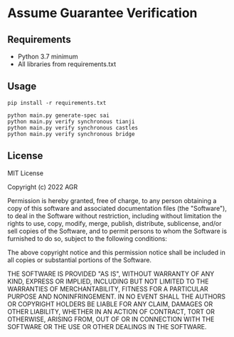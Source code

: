 # Assume Guarantee Verification


## Requirements
+ Python 3.7 minimum
+ All libraries from requirements.txt

## Usage

```
pip install -r requirements.txt
```

```
python main.py generate-spec sai
python main.py verify synchronous tianji
python main.py verify synchronous castles
python main.py verify synchronous bridge
```

## License

MIT License

Copyright (c) 2022 AGR

Permission is hereby granted, free of charge, to any person obtaining a copy
of this software and associated documentation files (the "Software"), to deal
in the Software without restriction, including without limitation the rights
to use, copy, modify, merge, publish, distribute, sublicense, and/or sell
copies of the Software, and to permit persons to whom the Software is
furnished to do so, subject to the following conditions:

The above copyright notice and this permission notice shall be included in all
copies or substantial portions of the Software.

THE SOFTWARE IS PROVIDED "AS IS", WITHOUT WARRANTY OF ANY KIND, EXPRESS OR
IMPLIED, INCLUDING BUT NOT LIMITED TO THE WARRANTIES OF MERCHANTABILITY,
FITNESS FOR A PARTICULAR PURPOSE AND NONINFRINGEMENT. IN NO EVENT SHALL THE
AUTHORS OR COPYRIGHT HOLDERS BE LIABLE FOR ANY CLAIM, DAMAGES OR OTHER
LIABILITY, WHETHER IN AN ACTION OF CONTRACT, TORT OR OTHERWISE, ARISING FROM,
OUT OF OR IN CONNECTION WITH THE SOFTWARE OR THE USE OR OTHER DEALINGS IN THE
SOFTWARE.

